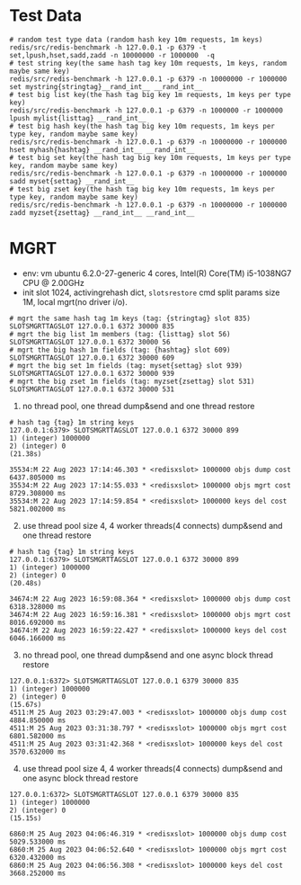 # Test Data
```shell
# random test type data (random hash key 10m requests, 1m keys)
redis/src/redis-benchmark -h 127.0.0.1 -p 6379 -t set,lpush,hset,sadd,zadd -n 10000000 -r 1000000  -q
# test string key(the same hash tag key 10m requests, 1m keys, random maybe same key)
redis/src/redis-benchmark -h 127.0.0.1 -p 6379 -n 10000000 -r 1000000 set mystring{stringtag}__rand_int__ __rand_int__
# test big list key(the hash tag big key 1m requests, 1m keys per type key)
redis/src/redis-benchmark -h 127.0.0.1 -p 6379 -n 1000000 -r 1000000 lpush mylist{listtag} __rand_int__
# test big hash key(the hash tag big key 10m requests, 1m keys per type key, random maybe same key)
redis/src/redis-benchmark -h 127.0.0.1 -p 6379 -n 10000000 -r 1000000 hset myhash{hashtag} __rand_int__ __rand_int__
# test big set key(the hash tag big key 10m requests, 1m keys per type key, random maybe same key)
redis/src/redis-benchmark -h 127.0.0.1 -p 6379 -n 10000000 -r 1000000 sadd myset{settag} __rand_int__
# test big zset key(the hash tag big key 10m requests, 1m keys per type key, random maybe same key)
redis/src/redis-benchmark -h 127.0.0.1 -p 6379 -n 10000000 -r 1000000 zadd myzset{zsettag} __rand_int__ __rand_int__
```
# MGRT
* env: vm ubuntu 6.2.0-27-generic 4 cores, Intel(R) Core(TM) i5-1038NG7 CPU @ 2.00GHz
* init slot 1024, activingrehash dict, `slotsrestore` cmd split params size 1M, local mgrt(no driver i/o).
```shell
# mgrt the same hash tag 1m keys (tag: {stringtag} slot 835)
SLOTSMGRTTAGSLOT 127.0.0.1 6372 30000 835
# mgrt the big list 1m members (tag: {listtag} slot 56)
SLOTSMGRTTAGSLOT 127.0.0.1 6372 30000 56
# mgrt the big hash 1m fields (tag: {hashtag} slot 609)
SLOTSMGRTTAGSLOT 127.0.0.1 6372 30000 609
# mgrt the big set 1m fields (tag: myset{settag} slot 939)
SLOTSMGRTTAGSLOT 127.0.0.1 6372 30000 939
# mgrt the big zset 1m fields (tag: myzset{zsettag} slot 531)
SLOTSMGRTTAGSLOT 127.0.0.1 6372 30000 531
```
1. no thread pool, one thread dump&send and one thread restore
```shell
# hash tag {tag} 1m string keys
127.0.0.1:6379> SLOTSMGRTTAGSLOT 127.0.0.1 6372 30000 899
1) (integer) 1000000
2) (integer) 0
(21.38s)

35534:M 22 Aug 2023 17:14:46.303 * <redisxslot> 1000000 objs dump cost 6437.805000 ms
35534:M 22 Aug 2023 17:14:55.033 * <redisxslot> 1000000 objs mgrt cost 8729.308000 ms
35534:M 22 Aug 2023 17:14:59.854 * <redisxslot> 1000000 keys del cost 5821.002000 ms
```
2. use thread pool size 4, 4 worker threads(4 connects) dump&send and one thread restore
```shell
# hash tag {tag} 1m string keys
127.0.0.1:6379> SLOTSMGRTTAGSLOT 127.0.0.1 6372 30000 899
1) (integer) 1000000
2) (integer) 0
(20.48s)

34674:M 22 Aug 2023 16:59:08.364 * <redisxslot> 1000000 objs dump cost 6318.328000 ms
34674:M 22 Aug 2023 16:59:16.381 * <redisxslot> 1000000 objs mgrt cost 8016.692000 ms
34674:M 22 Aug 2023 16:59:22.427 * <redisxslot> 1000000 keys del cost 6046.166000 ms
```
3. no thread pool, one thread dump&send and one async block thread restore
```shell
127.0.0.1:6372> SLOTSMGRTTAGSLOT 127.0.0.1 6379 30000 835
1) (integer) 1000000
2) (integer) 0
(15.67s)
4511:M 25 Aug 2023 03:29:47.003 * <redisxslot> 1000000 objs dump cost 4884.850000 ms
4511:M 25 Aug 2023 03:31:38.797 * <redisxslot> 1000000 objs mgrt cost 6801.582000 ms
4511:M 25 Aug 2023 03:31:42.368 * <redisxslot> 1000000 keys del cost 3570.632000 ms
```
4. use thread pool size 4, 4 worker threads(4 connects) dump&send and one async block thread restore
```shell
127.0.0.1:6372> SLOTSMGRTTAGSLOT 127.0.0.1 6379 30000 835
1) (integer) 1000000
2) (integer) 0
(15.15s)

6860:M 25 Aug 2023 04:06:46.319 * <redisxslot> 1000000 objs dump cost 5029.533000 ms
6860:M 25 Aug 2023 04:06:52.640 * <redisxslot> 1000000 objs mgrt cost 6320.432000 ms
6860:M 25 Aug 2023 04:06:56.308 * <redisxslot> 1000000 keys del cost 3668.252000 ms
```
